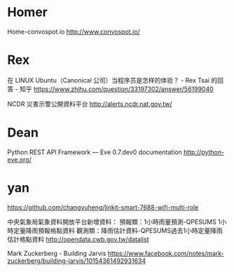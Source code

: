 



# Homer

Home-convospot.io
<http://www.convospot.io/>  

# Rex

在 LINUX Ubuntu（Canonical 公司）当程序员是怎样的体验？ - Rex Tsai 的回答 - 知乎
<https://www.zhihu.com/question/33197302/answer/56199040>  

NCDR 災害示警公開資料平台
<http://alerts.ncdr.nat.gov.tw/>  

# Dean

Python REST API Framework — Eve 0.7.dev0 documentation
<http://python-eve.org/>  

# yan

<https://github.com/changyuheng/linkit-smart-7688-wifi-multi-role>  

中央氣象局氣象資料開放平台新增資料：
預報類：1小時雨量預測-QPESUMS 1小時定量降雨預報格點資料
觀測類：降雨估計資料-QPESUMS過去1小時定量降雨估計格點資料
<http://opendata.cwb.gov.tw/datalist>  

Mark Zuckerberg - Building Jarvis
<https://www.facebook.com/notes/mark-zuckerberg/building-jarvis/10154361492931634>  